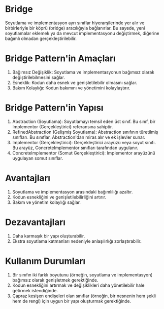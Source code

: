 # Bridge #
Soyutlama ve implementasyon ayrı sınıflar hiyerarşilerinde yer alır ve birbirleriyle bir köprü (bridge) aracılığıyla bağlanırlar. Bu sayede, yeni soyutlamalar eklemek ya da mevcut implementasyonu değiştirmek, diğerine bağımlı olmadan gerçekleştirilebilir.

# Bridge Pattern'in Amaçları #
1. Bağımsız Değişiklik: Soyutlama ve implementasyonun bağımsız olarak değiştirilebilmesini sağlar.
2. Esneklik: Kodun daha esnek ve genişletilebilir olmasını sağlar.
3. Bakım Kolaylığı: Kodun bakımını ve yönetimini kolaylaştırır.

# Bridge Pattern'in Yapısı #
1. Abstraction (Soyutlama): Soyutlamayı temsil eden üst sınıf. Bu sınıf, bir Implementor (Gerçekleştirici) referansına sahiptir.
2. RefinedAbstraction (Gelişmiş Soyutlama): Abstraction sınıfının türetilmiş sınıfları. Bu sınıflar, Abstraction'dan miras alır ve ek işlevler sunar.
3. Implementor (Gerçekleştirici): Gerçekleştirici arayüzü veya soyut sınıfı. Bu arayüz, ConcreteImplementor sınıfları tarafından uygulanır.
4. ConcreteImplementor (Somut Gerçekleştirici): Implementor arayüzünü uygulayan somut sınıflar.

# Avantajları #
1. Soyutlama ve implementasyon arasındaki bağımlılığı azaltır.
2. Kodun esnekliğini ve genişletilebilirliğini artırır.
3. Bakım ve yönetim kolaylığı sağlar.

# Dezavantajları #
1. Daha karmaşık bir yapı oluşturabilir.
2. Ekstra soyutlama katmanları nedeniyle anlaşılırlığı zorlaştırabilir.

# Kullanım Durumları #
1. Bir sınıfın iki farklı boyutunu (örneğin, soyutlama ve implementasyon) bağımsız olarak genişletmek gerektiğinde.
2. Kodun esnekliğini artırmak ve değişiklikleri daha yönetilebilir hale getirmek istendiğinde.
3. Çapraz kesişen endişeleri olan sınıflar (örneğin, bir nesnenin hem şekli hem de rengi) için uygun bir yapı oluşturmak gerektiğinde.

